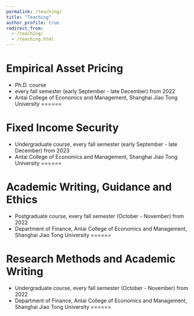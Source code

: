 ```yaml
---
permalink: /teaching/
title: "Teaching"
author_profile: true
redirect_from: 
  - /teaching/
  - /teaching.html
---
```


Empirical Asset Pricing
======
* Ph.D. course
* every fall semester (early September - late December) from 2022
* Antai College of Economics and Management, Shanghai Jiao Tong University
======

Fixed Income Security
======
* Undergraduate course, every fall semester (early September - late December) from 2023
* Antai College of Economics and Management, Shanghai Jiao Tong University
======

Academic Writing, Guidance and Ethics
======
* Postgraduate course, every fall semester (October - November) from 2022
* Department of Finance, Antai College of Economics and Management, Shanghai Jiao Tong University
======

Research Methods and Academic Writing
======
* Undergraduate course, every fall semester (October - November) from 2022
* Department of Finance, Antai College of Economics and Management, Shanghai Jiao Tong University
======